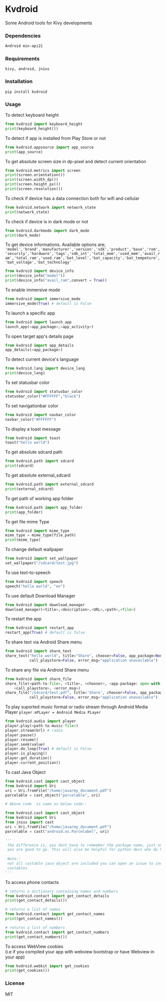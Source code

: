 # Kvdroid
Some Android tools for Kivy developments
### Dependencies
```sh
Android min-api21
```
### Requirements
```
kivy, android, jnius
 ```
### Installation

```
pip install kvdroid
```
### Usage
To detect keyboard height
```python
from kvdroid import keyboard_height
print(keyboard_height())
```
To detect if app is installed from Play Store or not
```python
from kvdroid.appsource import app_source
print(app_source)
```
To get absolute screen size in dp-pixel and detect current orientation
```python
from kvdroid.metrics import screen
print(screen.orientation())
print(screen.width_dp())
print(screen.height_px())
print(screen.resolution())
```
To check if device has a data connection both for wifi and cellular
```python
from kvdroid.network import network_state
print(network_state)
```
To check if device is  in dark mode or not
```python
from kvdroid.darkmode import dark_mode
print(dark_mode)
```
To get device informations.
Available options are;
```'model','brand','manufacturer','version','sdk','product','base','rom','security','hardware','tags','sdk_int','total_mem','used_mem','avail_ram','total_ram','used_ram','bat_level','bat_capacity','bat_tempeture','bat_voltage','bat_technology'```
```python
from kvdroid import device_info
print(device_info("model"))
print(device_info("avail_ram",convert = True))
```
To enable immersive mode
```python
from kvdroid import immersive_mode
immersive_mode(True) # default is False
```
To launch a specific app
```python
from kvdroid import launch_app  
launch_app(<app_package>,<app_activity>)
```
To open target app's details page
```python
from kvdroid import app_details
app_details(<app_package>)
```
To detect current device's language
```python
from kvdroid.lang import device_lang
print(device_lang)
```
To set statusbar color
```python
from kvdroid import statusbar_color
statusbar_color("#FFFFFF","black")
```
To set navigationbar color
```python
from kvdroid import navbar_color
navbar_color("#FFFFFF")
```
To display a toast message
```python
from kvdroid import toast
toast("hello world")
```
To get absolute sdcard path
```python
from kvdroid.path import sdcard
print(sdcard)
```
To get absolute external_sdcard
```python
from kvdroid.path import external_sdcard
print(external_sdcard)
```
To get path of working app folder
```python
from kvdroid.path import app_folder
print(app_folder)

```
To get file mime Type
```python
from kvdroid import mime_type
mime_type = mime_type(file_path)
print(mime_type)
```

To change default wallpaper
```python
from kvdroid import set_wallpaper
set_wallpaper("/sdcard/test.jpg")
```
To use text-to-speech
```python
from kvdroid import speech
speech("hello world", "en")
```
To use default Download Manager
```python
from kvdroid import download_manager
download_manager(<title>,<description>,<URL>,<path>,<file>)
```
To restart the app
```python
from kvdroid import restart_app
restart_app(True) # default is false
```
To share text via Android Share menu
```python
from kvdroid import share_text
share_text("hello world", title="Share", chooser=False, app_package=None, 
           call_playstore=False, error_msg="application unavailable")
```
To share any file via Android Share menu
```python
from kvdroid import share_file
share_file(<path-to-file>, <title>, <chooser>, <app-package: open-with-default-app>, 
    <call_playstore>, <error_msg>)
share_file("/sdcard/test.pdf", title='Share', chooser=False, app_package=None, 
           call_playstore=False, error_msg="application unavailable")
```
To play suported music format or radio stream through Android Media Player
```player.mPLayer = Android Media PLayer```
```python
from kvdroid.audio import player
player.play(<path-to-music-file>)
player.stream(Url) # radio
player.pause()
player.resume()
player.seek(value)
player.do_loop(True) # default is False
player.is_playing()
player.get_duration()
player.current_position()
```
To cast Java Object
```python
from kvdroid.cast import cast_object
from kvdroid import Uri
uri = Uri.fromFile("/home/java/my_document.pdf")
parcelable = cast_object("parcelable", uri)

# Above code  is same as below code::

from kvdroid.cast import cast_object
from kvdroid import Uri
from jnius import cast
uri = Uri.fromFile("/home/java/my_document.pdf")
parcelable = cast("android.os.Parcelabel", uri)

'''
 the difference is, you dont have to remember the package name, just only the name and 
 you are good to go. This will also be helpful for python devs who do have zero knowledge on java
 
 Note:: 
 not all castable java object are included you can open an issue to include all missing 
 castables
'''
```
To access phone contacts
```python
# returns a dictionary containing names and numbers
from kvdroid.contact import get_contact_details
print(get_contact_details())

# returns a list of names
from kvdroid.contact import get_contact_names
print(get_contact_names())

# returns a list of numbers
from kvdroid.contact import get_contact_numbers
print(get_contact_numbers())
```
To access WebView cookies\
(i.e if you compiled your app with webview bootstrap or have Webview in your app)
```python
from kvdroid.webkit import get_cookies
print(get_cookies())
```
### License
MIT

